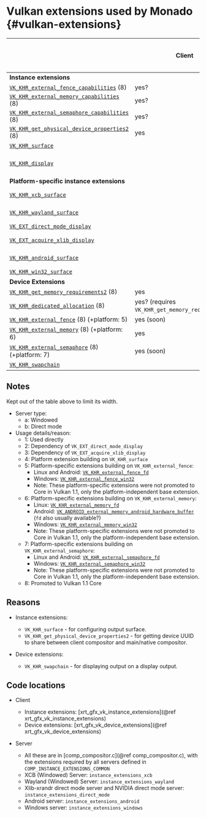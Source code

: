 # Vulkan extensions used by Monado {#vulkan-extensions}

<!--
Copyright 2020, Collabora, Ltd. and the Monado contributors
SPDX-License-Identifier: BSL-1.0
-->

<!--
adjacent vertical lines: for column spans. Aligning final vertical line
with last column's closing bar, to keep the text looking close to the rendered
version.

Using manual "footnotes" to keep table somewhat narrow.

Do not reflow this table!

Edit with word-wrap disabled and with a multiple-cursor capable editor to
minimize frustration.

-->

|                                                    | Client | XCB server (a) | Wayland server (a) | Xlib-xrandr server (b) | NVIDIA xrandr server (b) | Android server | Windows server |
| ---------------------------------------------------|--------|----------------|--------------------|------------------------|--------------------------|----------------|----------------|
| **Instance extensions**                                                                                                                                                          ||||||||
| [`VK_KHR_external_fence_capabilities`][] (8)       | yes?                                                                                                                         |||||||
| [`VK_KHR_external_memory_capabilities`][] (8)      | yes?                                                                                                                         |||||||
| [`VK_KHR_external_semaphore_capabilities`][] (8)   | yes?                                                                                                                         |||||||
| [`VK_KHR_get_physical_device_properties2`][] (8)   | yes                                                                                                                          |||||||
| [`VK_KHR_surface`][]                               |        | yes                                                                                                                  ||||||
| [`VK_KHR_display`][]                               |        |                |                    | yes (2) (requires `VK_KHR_surface`)              ||                |                |
| **Platform-specific instance extensions**                                                                                                                                        ||||||||
| [`VK_KHR_xcb_surface`][]                           |        | yes (1, 4)     |                    |                        |                          |                |                |
| [`VK_KHR_wayland_surface`][]                       |        |                | yes (1, 4)         |                        |                          |                |                |
| [`VK_EXT_direct_mode_display`][]                   |        |                |                    | yes (1)                | yes (2)                  |                |                |
| [`VK_EXT_acquire_xlib_display`][]                  |        |                |                    | yes (1) (in shared code)                         ||                |                |
| [`VK_KHR_android_surface`][]                       |        |                |                    |                        |                          | yes (1, 4)     |                |
| [`VK_KHR_win32_surface`][]                         |        |                |                    |                        |                          |                | yes (1, 4)     |
| **Device Extensions**                                                                                                                                                            ||||||||
| [`VK_KHR_get_memory_requirements2`][] (8)          | yes                                                                                                                          |||||||
| [`VK_KHR_dedicated_allocation`][] (8)              | yes? (requires `VK_KHR_get_memory_requirements2`)                                                                            |||||||
| [`VK_KHR_external_fence`][] (8) (+platform: 5)     | yes (soon)                                                                                                                   |||||||
| [`VK_KHR_external_memory`][] (8) (+platform: 6)    | yes                                                                                                                          |||||||
| [`VK_KHR_external_semaphore`][] (8) (+platform: 7) | yes (soon)                                                                                                                   |||||||
| [`VK_KHR_swapchain`][]                             |        | yes                                                                                                                  ||||||

## Notes

Kept out of the table above to limit its width.

* Server type:
  * a: Windowed
  * b: Direct mode
* Usage details/reason:
  * 1: Used directly
  * 2: Dependency of `VK_EXT_direct_mode_display`
  * 3: Dependency of `VK_EXT_acquire_xlib_display`
  * 4: Platform extension building on `VK_KHR_surface`
  * 5: Platform-specific extensions building on `VK_KHR_external_fence`:
    * Linux and Android: [`VK_KHR_external_fence_fd`][]
    * Windows: [`VK_KHR_external_fence_win32`][]
    * Note: These platform-specific extensions were not promoted to Core in
      Vulkan 1.1, only the platform-independent base extension.
  * 6: Platform-specific extensions building on `VK_KHR_external_memory`:
    * Linux: [`VK_KHR_external_memory_fd`][]
    * Android: [`VK_ANDROID_external_memory_android_hardware_buffer`][] (`fd`
      also usually available?)
    * Windows: [`VK_KHR_external_memory_win32`][]
    * Note: These platform-specific extensions were not promoted to Core in
      Vulkan 1.1, only the platform-independent base extension.
  * 7: Platform-specific extensions building on `VK_KHR_external_semaphore`:
    * Linux and Android: [`VK_KHR_external_semaphore_fd`][]
    * Windows: [`VK_KHR_external_semaphore_win32`][]
    * Note: These platform-specific extensions were not promoted to Core in
      Vulkan 1.1, only the platform-independent base extension.
  * 8: Promoted to Vulkan 1.1 Core

<!-- links to the extension references, out of line to keep the table source readable -->
<!-- They don't show up like this in the formatted document. -->

[`VK_KHR_external_fence_capabilities`]: https://khronos.org/registry/vulkan/specs/1.2-extensions/man/html/VK_KHR_external_fence_capabilities.html
[`VK_KHR_external_memory_capabilities`]: https://khronos.org/registry/vulkan/specs/1.2-extensions/man/html/VK_KHR_external_memory_capabilities.html
[`VK_KHR_external_semaphore_capabilities`]: https://khronos.org/registry/vulkan/specs/1.2-extensions/man/html/VK_KHR_external_semaphore_capabilities.html
[`VK_KHR_get_physical_device_properties2`]: https://khronos.org/registry/vulkan/specs/1.2-extensions/man/html/VK_KHR_get_physical_device_properties2.html
[`VK_KHR_surface`]: https://khronos.org/registry/vulkan/specs/1.2-extensions/man/html/VK_KHR_surface.html
[`VK_KHR_display`]: https://khronos.org/registry/vulkan/specs/1.2-extensions/man/html/VK_KHR_display.html
[`VK_KHR_xcb_surface`]: https://khronos.org/registry/vulkan/specs/1.2-extensions/man/html/VK_KHR_xcb_surface.html
[`VK_KHR_wayland_surface`]: https://khronos.org/registry/vulkan/specs/1.2-extensions/man/html/VK_KHR_wayland_surface.html
[`VK_EXT_direct_mode_display`]: https://khronos.org/registry/vulkan/specs/1.2-extensions/man/html/VK_EXT_direct_mode_display.html
[`VK_EXT_acquire_xlib_display`]: https://khronos.org/registry/vulkan/specs/1.2-extensions/man/html/VK_EXT_acquire_xlib_display.html
[`VK_KHR_android_surface`]: https://khronos.org/registry/vulkan/specs/1.2-extensions/man/html/VK_KHR_android_surface.html
[`VK_KHR_win32_surface`]: https://khronos.org/registry/vulkan/specs/1.2-extensions/man/html/VK_KHR_win32_surface.html
[`VK_KHR_dedicated_allocation`]: https://khronos.org/registry/vulkan/specs/1.2-extensions/man/html/VK_KHR_dedicated_allocation.html
[`VK_KHR_external_fence`]: https://khronos.org/registry/vulkan/specs/1.2-extensions/man/html/VK_KHR_external_fence.html
[`VK_KHR_external_memory`]: https://khronos.org/registry/vulkan/specs/1.2-extensions/man/html/VK_KHR_external_memory.html
[`VK_KHR_external_semaphore`]: https://khronos.org/registry/vulkan/specs/1.2-extensions/man/html/VK_KHR_external_semaphore.html
[`VK_KHR_get_memory_requirements2`]: https://khronos.org/registry/vulkan/specs/1.2-extensions/man/html/VK_KHR_get_memory_requirements2.html
[`VK_KHR_swapchain`]: https://khronos.org/registry/vulkan/specs/1.2-extensions/man/html/VK_KHR_swapchain.html
[`VK_KHR_external_fence_fd`]: https://khronos.org/registry/vulkan/specs/1.2-extensions/man/html/VK_KHR_external_fence_fd.html
[`VK_KHR_external_fence_win32`]: https://khronos.org/registry/vulkan/specs/1.2-extensions/man/html/VK_KHR_external_fence_win32.html
[`VK_KHR_external_memory_fd`]: https://khronos.org/registry/vulkan/specs/1.2-extensions/man/html/VK_KHR_external_memory_fd.html
[`VK_ANDROID_external_memory_android_hardware_buffer`]: https://khronos.org/registry/vulkan/specs/1.2-extensions/man/html/VK_ANDROID_external_memory_android_hardware_buffer.html
[`VK_KHR_external_memory_win32`]: https://khronos.org/registry/vulkan/specs/1.2-extensions/man/html/VK_KHR_external_memory_win32.html
[`VK_KHR_external_semaphore_fd`]: https://khronos.org/registry/vulkan/specs/1.2-extensions/man/html/VK_KHR_external_semaphore_fd.html
[`VK_KHR_external_semaphore_win32`]: https://khronos.org/registry/vulkan/specs/1.2-extensions/man/html/VK_KHR_external_semaphore_win32.html

## Reasons

* Instance extensions:
  * `VK_KHR_surface` - for configuring output surface.
  * `VK_KHR_get_physical_device_properties2` - for getting device UUID to share
    between client compositor and main/native compositor.

* Device extensions:
  * `VK_KHR_swapchain` - for displaying output on a display output.

## Code locations

* Client
  * Instance extensions:
    [xrt_gfx_vk_instance_extensions](@ref xrt_gfx_vk_instance_extensions)
  * Device extensions:
    [xrt_gfx_vk_device_extensions](@ref xrt_gfx_vk_device_extensions)

* Server
  * All these are in [comp_compositor.c](@ref comp_compositor.c), with the
    extensions required by all servers defined in
    `COMP_INSTANCE_EXTENSIONS_COMMON`
  * XCB (Windowed) Server: `instance_extensions_xcb`
  * Wayland (Windowed) Server: `instance_extensions_wayland`
  * Xlib-xrandr direct mode server and NVIDIA direct mode server:
    `instance_extensions_direct_mode`
  * Android server: `instance_extensions_android`
  * Windows server: `instance_extensions_windows`
